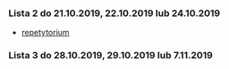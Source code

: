
### Lista 2 do 21.10.2019, 22.10.2019 lub 24.10.2019

* [repetytorium](./L2/repetytorium.md)

### Lista 3 do 28.10.2019, 	29.10.2019 lub 7.11.2019

